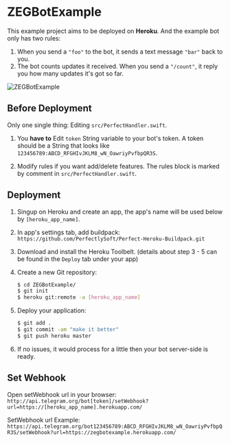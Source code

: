 # ZEGBotExample

This example project aims to be deployed on **Heroku**. And the example bot only has two rules:

1. When you send a `"foo"` to the bot, it sends a text message `"bar"` back to you.
2. The bot counts updates it received. When you send a `"/count"`, it reply you how many updates it's got so far.

![ZEGBotExample](https://raw.githubusercontent.com/ShaneQi/ZEGBot/master/Res/ZEGBotExampleRules.png)

## Before Deployment

Only one single thing: Editing `src/PerfectHandler.swift`.

1. You **have to** Edit `token` String variable to your bot's token. A token should be a String that looks like `123456789:ABCD_RFGHIvJKLM8_wN_OawriyPvfbpQR3S`.

2. Modify rules if you want add/delete features. The rules block is marked by comment in `src/PerfectHandler.swift`.

## Deployment

1. Singup on Heroku and create an app, the app's name will be used below by `[heroku_app_name]`.

1. In app's settings tab, add buildpack: `https://github.com/PerfectlySoft/Perfect-Heroku-Buildpack.git`

1. Download and install the Heroku Toolbelt. (details about step 3 - 5 can be found in the `Deploy` tab under your app)

1. Create a new Git repository:
    ```bash
    $ cd ZEGBotExample/
    $ git init
    $ heroku git:remote -a [heroku_app_name]
    ```

1. Deploy your application:
    ```bash
    $ git add .
    $ git commit -am "make it better"
    $ git push heroku master
    ```

1. If no issues, it would process for a little then your bot server-side is ready.

## Set Webhook

Open setWebhook url in your browser: `http://api.telegram.org/bot[token]/setWebhook?url=https://[heroku_app_name].herokuapp.com/`

SetWebhook url Example: `https://api.telegram.org/bot123456789:ABCD_RFGHIvJKLM8_wN_OawriyPvfbpQR3S/setWebhook?url=https://zegbotexample.herokuapp.com/`
